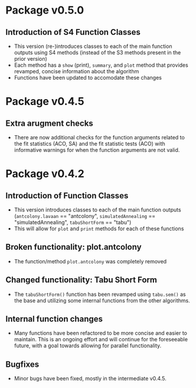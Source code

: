 # Package v0.5.0
## Introduction of S4 Function Classes
* This version (re-)introduces classes to each of the main function outputs using S4 methods (instead of the S3 methods present in the prior version)
* Each method has a `show` (print), `summary`, and `plot` method that provides revamped, concise information about the algorithm
* Functions have been updated to accomodate these changes

# Package v0.4.5
## Extra arugment checks
* There are now additional checks for the function arguments related to the fit statistics (ACO, SA) and the fit statistic tests (ACO) with informative warnings for when the function arguments are not valid.

# Package v0.4.2
## Introduction of Function Classes
* This version introduces classes to each of the main function outputs (`antcolony.lavaan` == "antcolony", `simulatedAnnealing` == "simulatedAnnealing", `tabuShortForm` == "tabu")
* This will allow for `plot` and `print` methods for each of these functions

## Broken functionality: plot.antcolony
* The function/method `plot.antcolony` was completely removed

## Changed functionality: Tabu Short Form
* The `tabuShortForm()` function has been revamped using `tabu.sem()` as the base and utilizing some internal functions from the other algorithms.

## Internal function changes
* Many functions have been refactored to be more concise and easier to maintain. This is an ongoing effort and will continue for the foreseeable future, with a goal towards allowing for parallel functionality.

## Bugfixes
* Minor bugs have been fixed, mostly in the intermediate v0.4.5.

